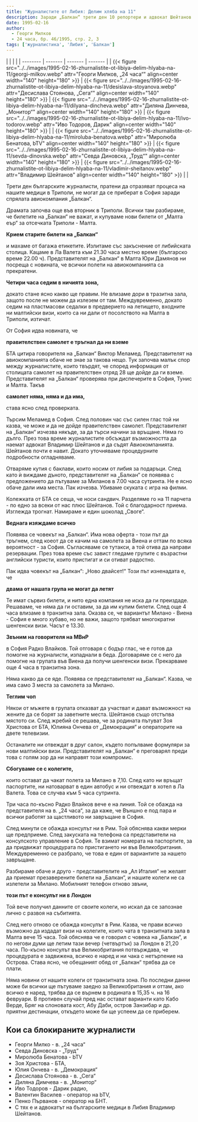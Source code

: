 ```yaml
---
title: "Журналистите от Либия: Делим хляба на 11"
description: Заради „Балкан“ трети ден 10 репортери и адвокат Шейтанов обикалят летищата на Европа
date: 1995-02-16
author:
  - Георги Милков
  - 24 часа, бр. 46/1995, стр. 2, 3
tags: ['журналистика', 'Либия', 'Балкан']
---
```


| | | |
| -------- | ------- | ------- | ------- |
| {{< figure src="../../images/1995-02-16-zhurnalistite-ot-libiya-delim-hlyaba-na-11/georgi-milkov.webp" attr="Георги Милков, „24 часа“" align=center width="140" height="180" >}} | {{< figure src="../../images/1995-02-16-zhurnalistite-ot-libiya-delim-hlyaba-na-11/desislava-stoyanova.webp" attr="Десислава Стоянова, „Сега“" align=center width="140" height="180" >}} | {{< figure src="../../images/1995-02-16-zhurnalistite-ot-libiya-delim-hlyaba-na-11/dilyana-dincheva.webp" attr="Диляна Динчева, „Монитор“" align=center width="140" height="180" >}} | {{< figure src="../../images/1995-02-16-zhurnalistite-ot-libiya-delim-hlyaba-na-11/ivo-todorov.webp" attr="Иво Тодоров, Дарик" align=center width="140" height="180" >}}  |
| {{< figure src="../../images/1995-02-16-zhurnalistite-ot-libiya-delim-hlyaba-na-11/miroluba-benatova.webp" attr="Миролюба Бенатова, bTV" align=center width="140" height="180" >}} | {{< figure src="../../images/1995-02-16-zhurnalistite-ot-libiya-delim-hlyaba-na-11/sevda-dinovska.webp" attr="Севда Диновска, „Труд“" align=center width="140" height="180" >}} | {{< figure src="../../images/1995-02-16-zhurnalistite-ot-libiya-delim-hlyaba-na-11/vladimir-sheitanov.webp" attr="Владимир Шейтанов" align=center width="140" height="180" >}} | |

Трети ден българските журналисти, пратени да отразяват процеса на нашите медици в Триполи, не могат да се приберат в София заради спрялата авиокомпания „Балкан“.

Драмата започва още във вторник в Триполи. Всички там разбираме, че билетите на „Балкан“ не важат, и купуваме нови билети от „Малта еър“ за отсечката Триполи - Малта.

**Крием старите билети на „Балкан“**

и махаме от багажа етикетите. Излитаме със закъснение от либийската столица. Кацаме в Ла Валета към 21.30 часа местно време (българско време 22.00 ч). Представителят на „Балкан“ в Малта Юри Дамянов ни посреща с новината, че всички полети на авиокомпанията са прекратени.

**Четири часа седим в ничията зона,**

докато стане ясно какво ще правим. Не влизаме дори в тразитна зала, защото после не можем да излезем от там. Междувременно, докато седим на пластмасови седалки в предверието на летището, входните ни малтийски визи, които са ни дали от посолството на Малта в Триполи, изтичат.

От София идва новината, че

**правителствен самолет е тръгнал да ни вземе**

БТА цитира говорителя на „Балкан“ Виктор Меламед. Представителят на авиокомпанията обаче не знае за такова нещо. Тук започва малък спор между журналистите, които твърдят, че според информация от столицата самолет на правителствен отряд 28 ще дойде да ги вземе. Представителят на „Балкан“ проверява при диспечерите в София, Тунис и Малта. Такъв

**самолет няма, няма и да има,**

става ясно след проверката.

Търсим Меламед в София. След половин час със силен глас той ни казва, че може и да не дойде правителствен самолет. Представителят на „Балкан“ изчезва някъде, за да търси начини за връщане. Няма го дълго. През това време журналистите обсъждат възможността да наемат адвокат Владимир Шейтанов и да съдят Авиокомпанията. Шейтанов почти е навит. Докато уточняваме процедурните подробности огладняваме.

Отваряме кутия с баклави, които носим от либия за подаръци. След като ѝ виждаме дъното, представителят на „Балкан“ се появява с предложението да пътуваме за Миланов в 7.00 часа сутринта. Не е ясно обаче дали има места. Пак изчезва. Убиваме скуката с игра на филми.

Колежката от БТА се сеща, че носи сандвич. Разделяме го на 11 парчета - по едно за всеки от нас плюс Шейтанов. Той с благодарност приема. Изглежда трогнат. Намираме и един шоколад „Своге“.

**Веднага изяждаме всичко**

Появява се човекът на „Балкан“. Има нова оферта - този път да тръгнем, след коеот да се качим на самолета за Виена и оттам по всяка вероятност - за София. Съгласяваме се тутакси, а той отива да направи резервации. През това време със завист гледаме групите с възрастни английски туристи, които пристигат и си отиват радостно.

Пак идва човекът на „Балкан“: „Ново двайсет!“ Този път изненадата е, че

**двама от нашата група не могат да летят**

Те имат сървиз билети, и нито една компания не иска да ги преиздаде. Решаваме, че няма да ги оставим, за да им купим билети. След още 4 часа влизаме в транзитна зала. Оказва се, че вариантът Милано - Виена - София е много хубаво, но не важи, защото трябват многократни шенгенски визи. Часът е 13.30.

**Звъним на говорителя на МВнР**

в София Радко Влайков. Той отговаря с бодър глас, че е готов да помогне на журналисти, изпаднали в беда. Договаряме се с него да помогне на групата във Виена да получи шенгенски визи. Прекарваме още 4 часа в транзитна зона.

Няма какво да се яде. Появява се представителят на „Балкан“. Казва, че има само 3 места за самолета за Милано.

**Теглим чоп**

Някои от мъжете в групата отказват да участват и дават възможност на жените да се борят за заветните места. Шейтанов също отстъпва мястото си. След жребий се решава, че за родината пътуват Зоя Христова от БТА, Юлияна Ончева от „Демокрация“ и операторите на двете телевизии.

Останалите ни отвеждат в друг салон, където попълваме формуляри за нови малтийски визи. Представителят на „Балкан“ е преговарял преди това с голям зор да ни направят този компромис.

**Сбогуваме се с колегите,**

които остават да чакат полета за Милано в 7,10. След като ни връщат паспортите, ни натоварват в един автобус и ни отвеждат в хотел в Ла Валета. Това се случва към 5 часа сутринта.

Три часа по-късно Радко Влайков вече е на линия. Той се обажда на представителя на в. „24 часа“, за да каже, че Външно е под пара и всички работят за щастливото ни завръщане в София.

След минути се обажда консулът ни в Рим. Той обяснява какви мерки ще предприеме. След закуската на телефона са представители на консулското управление в София. Те взимат номерата на паспортите, за да придвижат процедурата по пристигането ни във Великобритания. Междувременно се разбрало, че това е един от вариантите за нашето завръщане.


Разбираме обаче и друго - представителите на „Ал Италия“ не желаят да приемат презаверените билети на „Балкан“, и нашите колеги не са излетели за Милано. Мобилният телефон отново звъни,

**този път е консулът ни в Лондон**

Той вече получил данните от своите колеги, но искал да се запознае лично с развоя на събитията.

След него отново се обажда консулът в Рим. Казва, че прави всичко възможно да издадат визи на колегите, които чата в транзитната зала в Малта вече 15 часа. Той обяснява че е говорил с човека на „Балкан“, и по негови думи ще летим тази вечер (четвъртък) за Лондон в 21,20 часа. По-късно консулът във Великобритания потвърждава, че процедурата е задвижена, всичко е наред и ни чака с нетърпение на Острова. Става ясно, че обещаният обяд от „Балкан“ трябва да се плати.

Няма новини от нашите колеги от транзитната зона. По последни данни може би всички ще пътуваме заедно за Великобритания и оттам, ако всичко е наред, трябва да се върнем в родината в 15,35 ч. на 16 февруари. В противен случай пред нас остават варианти като Кабо Верде, Бряг на слоновата кост, Абу Даби, остров Занзибар и др. приятни дестинации, откъдето може би ще успеем да се приберем.

## Кои са блокираните журналисти
- Георги Милко - в. „24 часа“
- Севда Диновска - „Труд“
- Миролюба Бенатова - bTV
- Зоя Христова - БТА,
- Юлия Ончева - в. „Демокрация“
- Десислава Стоянова - в. „Сега“
- Диляна Димчева - в. „Монитор“
- Иво Тодоров - Дарик радио,
- Валентин Василев - оператор на bTV,
- Пенко Първанов - оператор на БНТ.
- С тях е и адвокатът на българските медици в Либия Владимир Шейтанов.
